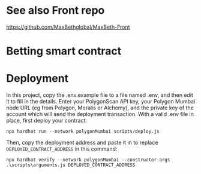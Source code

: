 # See also Front repo
https://github.com/MaxBethglobal/MaxBeth-Front

# Betting smart contract

# Deployment
In this project, copy the .env.example file to a file named .env, and then edit it to fill in the details. Enter your PolygonScan API key, your Polygon Mumbai node URL (eg from Polygon, Moralis or Alchemy), and the private key of the account which will send the deployment transaction. With a valid .env file in place, first deploy your contract:

```shell
npx hardhat run --network polygonMumbai scripts/deploy.js
```

Then, copy the deployment address and paste it in to replace `DEPLOYED_CONTRACT_ADDRESS` in this command:

```shell
npx hardhat verify --network polygonMumbai --constructor-args .\scripts\arguments.js DEPLOYED_CONTRACT_ADDRESS
```
